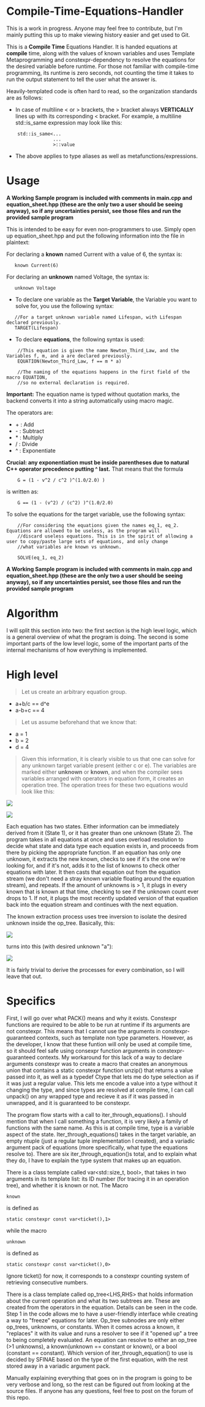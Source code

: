 # Compile-Time-Equations-Handler

This is a work in progress. Anyone may feel free to contribute, but I'm mainly putting this up to make viewing history easier and get used to Git.

This is a **Compile Time** Equations Handler. It is handed equations at **compile** time, along with the values of known variables and uses Template Metaprogramming
and constexpr-dependency to resolve the equations for the desired variable before runtime. For those not familiar with compile-time programming, its runtime is zero seconds, not counting the time it takes to run the output statement to tell the user what the answer is.

Heavily-templated code is often hard to read, so the organization standards are as
follows:

 - In case of multiline < or > brackets, the > bracket always **VERTICALLY** lines up with its corresponding < bracket. For example, 
 a multiline std::is_same expression may look like this:
 ``` 
     std::is_same<...
                  ...
                  >::value
 ```
 - The above applies to type aliases as well as metafunctions/expressions.
 
# Usage

**A Working Sample program is included with comments in main.cpp and equation_sheet.hpp (these are the only two a user should be seeing anyway), so if any uncertainties persist, see those files and run the provided sample program**

This is intended to be easy for even non-programmers to use. Simply open up equation_sheet.hpp and put the following information into the file in plaintext:

 For declaring a **known** named Current with a value of 6, the syntax is:
 ```
    known Current(6)
 ```
 
 For declaring an **unknown** named Voltage, the syntax is:
 ```
    unknown Voltage
 ```
 
- To declare one variable as the **Target Variable**, the Variable you want to solve for, you use the following syntax:
 ```
    //For a target unknown variable named Lifespan, with Lifespan declared previously.
    TARGET(Lifespan)
 ```
 
- To declare **equations**, the following syntax is used:
```
    //This equation is given the name Newton_Third_Law, and the Variables f, m, and a are declared previously.
    EQUATION(Newton_Third_Law, f == m * a)
    
    //The naming of the equations happens in the first field of the macro EQUATION, 
    //so no external declaration is required.
```

**Important:** The equation name is typed without quotation marks, the backend converts it into a string automatically using macro magic.

The operators are:
 - \+ : Add
 - \- : Subtract
 - \* : Multiply
 - / : Divide
 - ^ : Exponentiate 

**Crucial: any exponentiation must be inside parentheses due to natural C++ operator precedence putting ^ last.** That means that the formula
```
    G = (1 - v^2 / c^2 )^(1.0/2.0) ) 
```
is written as:
```
    G == (1 - (v^2) / (c^2) )^(1.0/2.0)
```

To solve the equations for the target variable, use the following syntax:

```
    //For considering the equations given the names eq_1, eq_2. Equations are allowed to be useless, as the program will
    //discard useless equations. This is in the spirit of allowing a user to copy/paste large sets of equations, and only change
    //what variables are known vs unknown.
    
    SOLVE(eq_1, eq_2)
```

**A Working Sample program is included with comments in main.cpp and equation_sheet.hpp (these are the only two a user should be seeing anyway), so if any uncertainties persist, see those files and run the provided sample program**

# Algorithm
 
I will split this section into two: the first section is the high level logic, which is a general overview of what the program is doing. The second is some important parts of the low level logic, some of the important parts of the internal mechanisms of how everything is implemented.

# High level
> Let us create an arbitrary equation group.
 - a+b/c == d^e
 - a-b+c == 4
> Let us assume beforehand that we know that:
 - a = 1
 - b = 2
 - d = 4
> Given this information, it is clearly visible to us that one can solve for any unknown target variable present (either c or e). The variables are marked either **unknown** or **known**, and when the compiler sees variables arranged with operators in equation form, it creates an operation tree. The operation trees for these two equations would look like this:

![](images_%20for_readme/EQ1.png)

![](images_%20for_readme/EQ2.png)

Each equation has two states. Either information can be immediately derived from it (State 1), or it has greater than one unknown (State 2). The program takes in all equations at once and uses overload resolution to decide what state and data type each equation exists in, and proceeds from there by picking the appropriate function. If an equation has only one unknown, it extracts the new known, checks to see if it's the one we're looking for, and if it's not, adds it to the list of knowns to check other equations with later. It then casts that equation out from the equation stream (we don't need a stray known variable floating around the equation stream), and repeats. If the amount of unknowns is > 1, it plugs in every known that is known at that time, checking to see if the unknown count ever drops to 1. If not, it plugs the most recently updated version of that equation back into the equation stream and continues with the next equation.

The known extraction process uses tree inversion to isolate the desired unknown inside the op_tree. Basically, this:

![](images_%20for_readme/EQ3.png)

turns into this (with desired unknown "a"):

![](images_%20for_readme/EQ4.png)

It is fairly trivial to derive the processes for every combination, so I will leave that out.

# Specifics

First, I will go over what PACK() means and why it exists. Constexpr functions are required to be able to be run at runtime if its arguments are not constexpr. This means that I cannot use the arguments in constexpr-guaranteed contexts, such as template non type parameters. However, as the developer, I know that these funtion will only be used at compile time, so it should feel safe using consexpr function arguments in constexpr-guaranteed contexts. My workaround for this lack of a way to declare arguments constexpr was to create a macro that creates an anonymous union that contains a static constexpr function unzip() that returns a value passed into it, as well as a typedef Ctype that lets me do type selection as if it was just a regular value. This lets me encode a value into a type without it changing the type, and since types are resolved at compile time, I can call unpack() on any wrapped type and recieve it as if it was passed in unwrapped, and it is guaranteed to be constexpr.

The program flow starts with a call to iter_through_equations(). I should mention that when I call something a function, it is very likely a family of functions with the same name. As this is at compile time, type is a variable aspect of the state. Iter_through_equations() takes in the target variable, an empty ntuple (just a regular tuple implementation I created), and a variadic argument pack of equations (more specifically, what type the equations resolve to). There are six iter_through_equation()s total, and to explain what they do, I have to explain the type system that makes up an equation.

There is a class template called var<std::size_t, bool>, that takes in two arguments in its template list: its ID number (for tracing it in an operation tree), and whether it is known or not. The Macro 
```
known
```
is defined as 
```
static constexpr const var<ticket(),1>
```
while the macro
```
unknown
```
is defined as
```
static constexpr const var<ticket(),0>
```
Ignore ticket() for now, it corresponds to a constexpr counting system of retrieving consecutive numbers.

There is a class template called op_tree<LHS,RHS> that holds information about the current operation and what its two subtrees are. These are created from the operators in the equation. Details can be seen in the code. Step 1 in the code allows me to have a user-friendly interface while creating a way to "freeze" equations for later. Op_tree subnodes are only either op_trees, unknowns, or constants. When it comes across a known, it "replaces" it with its value and runs a resolver to see if it "opened up" a tree to being completely evaluated. An equation can resolve to either an op_tree (>1 unknowns), a known(unknown == constant or known), or a bool (constant == constant). Which version of iter_through_equation() to use is decided by SFINAE based on the type of the first equation, with the rest stored away in a variadic argument pack. 

Manually explaining everything that goes on in the program is going to be very verbose and long, so the rest can be figured out from looking at the source files. If anyone has any questions, feel free to post on the forum of this repo.
